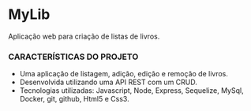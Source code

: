 # MyLib
Aplicação web para criação de listas de livros.

### CARACTERÍSTICAS DO PROJETO

* Uma aplicação de listagem, adição, edição e remoção de livros.
* Desenvolvida utilizando uma API REST com um CRUD.
* Tecnologias utilizadas: Javascript, Node, Express, Sequelize, MySql, Docker, git, github, Html5 e Css3.
